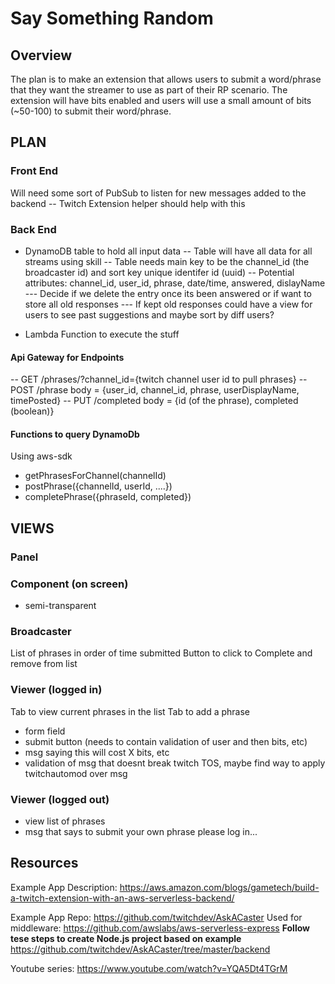 # Say Something Random

## Overview
The plan is to make an extension that allows users to submit a word/phrase that they want the streamer to use as part of their RP scenario. The extension will have bits enabled and users will use a small amount of bits (~50-100) to submit their word/phrase.



## PLAN
### Front End
Will need some sort of PubSub to listen for new messages added to the backend
-- Twitch Extension helper should help with this
### Back End
- DynamoDB table to hold all input data
-- Table will have all data for all streams using skill
-- Table needs main key to be the channel_id (the broadcaster id) and sort key unique identifer id (uuid)
-- Potential attributes: channel_id, user_id, phrase, date/time, answered, dislayName
--- Decide if we delete the entry once its been answered or if want to store all old responses
--- If kept old responses could have a view for users to see past suggestions and maybe sort by diff users?

- Lambda Function to execute the stuff

#### Api Gateway for Endpoints
-- GET /phrases/?channel_id={twitch channel user id to pull phrases}
-- POST /phrase body = {user_id, channel_id, phrase, userDisplayName, timePosted}
-- PUT /completed body = {id (of the phrase), completed (boolean)}

#### Functions to query DynamoDb
Using aws-sdk

- getPhrasesForChannel(channelId)
- postPhrase({channelId, userId, ....})
- completePhrase({phraseId, completed})



## VIEWS
### Panel
### Component (on screen)
- semi-transparent


### Broadcaster
List of phrases in order of time submitted
Button to click to Complete and remove from list
### Viewer (logged in)
Tab to view current phrases in the list
Tab to add a phrase
- form field
- submit button (needs to contain validation of user and then bits, etc)
- msg saying this will cost X bits, etc
- validation of msg that doesnt break twitch TOS, maybe find way to apply twitchautomod over msg
### Viewer (logged out)
- view list of phrases
- msg that says to submit your own phrase please log in...



## Resources
Example App Description: https://aws.amazon.com/blogs/gametech/build-a-twitch-extension-with-an-aws-serverless-backend/

Example App Repo: https://github.com/twitchdev/AskACaster
Used for middleware: https://github.com/awslabs/aws-serverless-express
**Follow tese steps to create Node.js project based on example** https://github.com/twitchdev/AskACaster/tree/master/backend


Youtube series: https://www.youtube.com/watch?v=YQA5Dt4TGrM
